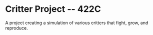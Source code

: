 Critter Project -- 422C
==
A project creating a simulation of various critters that fight, grow, and reproduce. 
